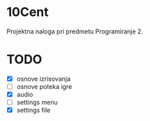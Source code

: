 # 10Cent
Projektna naloga pri predmetu Programiranje 2.

# TODO
- [x] osnove izrisovanja
- [ ] osnove poteka igre
- [x] audio
- [ ] settings menu
- [x] settings file

